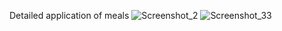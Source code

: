 Detailed application of meals
![Screenshot_2](https://github.com/fatmanasr14/Meal_app/assets/117378661/d21251ed-90c1-4528-a61c-c8f039c17421)   ![Screenshot_33](https://github.com/fatmanasr14/Meal_app/assets/117378661/4ff29c5b-af82-4a69-a953-5b282e0d5415)



